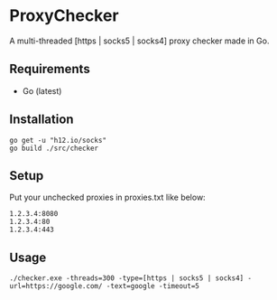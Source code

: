 # ProxyChecker
A multi-threaded [https | socks5 | socks4] proxy checker made in Go.
## Requirements
* Go (latest)

## Installation
```
go get -u "h12.io/socks"
go build ./src/checker
```

## Setup
Put your unchecked proxies in proxies.txt like below:
```
1.2.3.4:8080
1.2.3.4:80
1.2.3.4:443
```

## Usage
```
./checker.exe -threads=300 -type=[https | socks5 | socks4] -url=https://google.com/ -text=google -timeout=5
```
